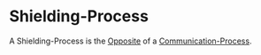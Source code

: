 # Shielding-Process

A Shielding-Process is the [Opposite](60103.md) of a [Communication-Process](60061.md).
